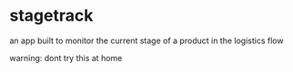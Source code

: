 # stagetrack


an app built to monitor the current stage of a product in the logistics flow

warning: dont try this at home 
